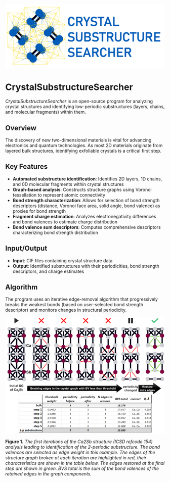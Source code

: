 ![Logo](images/CSS_logo.png)

# CrystalSubstructureSearcher
*CrystalSubstructureSearcher* is an open-source program for analyzing crystal structures and identifying low-periodic substructures (layers, chains, and molecular fragments) within them.

## Overview

The discovery of new two-dimensional materials is vital for advancing electronics and quantum technologies. As most 2D materials originate from layered bulk structures, identifying exfoliable crystals is a critical first step.

## Key Features

- **Automated substructure identification**: Identifies 2D layers, 1D chains, and 0D molecular fragments within crystal structures
- **Graph-based analysis**: Constructs structure graphs using Voronoi tessellation to represent atomic connectivity
- **Bond strength characterization**: Allows for selection of bond strength descriptors (distance, Voronoi face area, solid angle, bond valence) as proxies for bond strength
- **Fragment charge estimation**: Analyzes electronegativity differences and bond valences to estimate charge distribution
- **Bond valence sum descriptors**: Computes comprehensive descriptors characterizing bond strength distribution

## Input/Output

- **Input**: CIF files containing crystal structure data
- **Output**: Identified substructures with their periodicities, bond strength descriptors, and charge estimates

## Algorithm
The program uses an iterative edge-removal algorithm that progressively breaks the weakest bonds (based on user-selected bond strength descriptor) and monitors changes in structural periodicity.

![Workflow](images/algo_example.png)

**Figure 1.** *The first iterations of the Ca2Sb structure (ICSD refcode 154) analysis leading to identification of the 2-periodic substructure. The bond valences are selected as edge weight in this example. The edges of the structure graph broken at each iteration are highlighted in red, their characteristics are shown in the table below. The edges restored at the final step are shown in green. BVS total is the sum of the bond valences of the retained edges in the graph components.*
